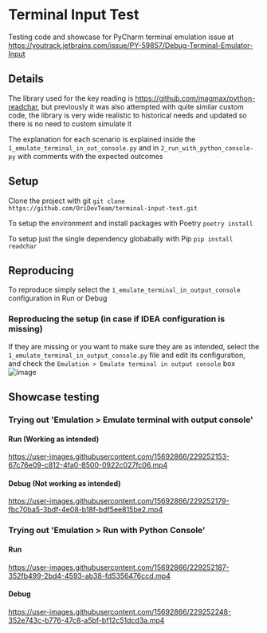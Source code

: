 # Terminal Input Test

Testing code and showcase for PyCharm terminal emulation
issue at https://youtrack.jetbrains.com/issue/PY-59857/Debug-Terminal-Emulator-Input



## Details
The library used for the key reading is https://github.com/magmax/python-readchar, but previously it
was also attempted with quite similar custom code, the library is very wide realistic to historical
needs and updated so there is no need to custom simulate it


The explanation for each scenario is explained inside the `1_emulate_terminal_in_out_console.py` and
in `2_run_with_python_console-py` with comments with the expected outcomes


## Setup
Clone the project with git
`git clone https://github.com/OriDevTeam/terminal-input-test.git`

To setup the environment and install packages with Poetry
`poetry install`

To setup just the single dependency globabally with Pip
`pip install readchar`



## Reproducing
To reproduce simply select the `1_emulate_terminal_in_output_console` configuration in Run or Debug


### Reproducing the setup (in case if IDEA configuration is missing)
If they are missing or you want to make sure they are as intended, select the `1_emulate_terminal_in_output_console.py` file and edit its configuration, and check the `Emulation > Emulate terminal in output console` box
![image](https://user-images.githubusercontent.com/15692866/229255124-969000a6-5967-484a-9311-6225ca01fa11.png)



## Showcase testing

### Trying out 'Emulation > Emulate terminal with output console'

#### Run (Working as intended)
https://user-images.githubusercontent.com/15692866/229252153-67c76e09-c812-4fa0-8500-0922c027fc06.mp4


#### Debug (Not working as intended)
https://user-images.githubusercontent.com/15692866/229252179-fbc70ba5-3bdf-4e08-b18f-bdf5ee815be2.mp4




### Trying out 'Emulation > Run with Python Console'

#### Run
https://user-images.githubusercontent.com/15692866/229252187-352fb499-2bd4-4593-ab38-fd5356476ccd.mp4


#### Debug
https://user-images.githubusercontent.com/15692866/229252248-352e743c-b776-47c8-a5bf-bf12c51dcd3a.mp4
